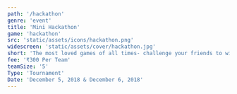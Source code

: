 ```yaml
---
path: '/hackathon'
genre: 'event'
title: 'Mini Hackathon'
game: 'hackathon'
src: 'static/assets/icons/hackathon.png'
widescreen: 'static/assets/cover/hackathon.jpg'
short: 'The most loved games of all times- challenge your friends to win the tournament and challenge your rivals to earn the title!'
fee: '₹300 Per Team'
teamSize: '5'
Type: 'Tournament'
Date: 'December 5, 2018 & December 6, 2018' 
---
```


